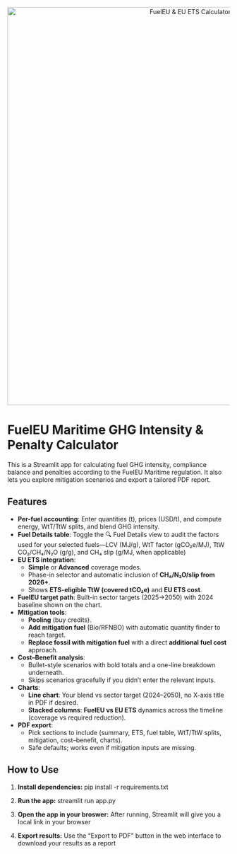 <p align="center">
  <img src="thumbnail.png" alt="FuelEU & EU ETS Calculator — thumbnail" width="900">
</p>

# FuelEU Maritime GHG Intensity & Penalty Calculator

This is a Streamlit app for calculating fuel GHG intensity, compliance balance and penalties according to the FuelEU Maritime regulation. It also lets you explore mitigation scenarios and export a tailored PDF report.

## Features

- **Per-fuel accounting**: Enter quantities (t), prices (USD/t), and compute energy, WtT/TtW splits, and blend GHG intensity.
- **Fuel Details table**: Toggle the 🔍 Fuel Details view to audit the factors used for your selected fuels—LCV (MJ/g), WtT factor (gCO₂e/MJ), TtW CO₂/CH₄/N₂O (g/g), and CH₄ slip (g/MJ, when applicable)
- **EU ETS integration**:
  - **Simple** or **Advanced** coverage modes.
  - Phase-in selector and automatic inclusion of **CH₄/N₂O/slip from 2026+**.
  - Shows **ETS-eligible TtW (covered tCO₂e)** and **EU ETS cost**.
- **FuelEU target path**: Built-in sector targets (2025→2050) with 2024 baseline shown on the chart.
- **Mitigation tools**:
  - **Pooling** (buy credits).
  - **Add mitigation fuel** (Bio/RFNBO) with automatic quantity finder to reach target.
  - **Replace fossil with mitigation fuel** with a direct **additional fuel cost** approach.
- **Cost–Benefit analysis**:
  - Bullet-style scenarios with bold totals and a one-line breakdown underneath.
  - Skips scenarios gracefully if you didn’t enter the relevant inputs.
- **Charts**:
  - **Line chart**: Your blend vs sector target (2024–2050), no X-axis title in PDF if desired.
  - **Stacked columns**: **FuelEU vs EU ETS** dynamics across the timeline (coverage vs required reduction).
- **PDF export**:
  - Pick sections to include (summary, ETS, fuel table, WtT/TtW splits, mitigation, cost–benefit, charts).
  - Safe defaults; works even if mitigation inputs are missing.

## How to Use

1. **Install dependencies:**
pip install -r requirements.txt

2. **Run the app:**
streamlit run app.py

3. **Open the app in your broswer:**
After running, Streamlit will give you a local link in your browser

4. **Export results:**
Use the “Export to PDF” button in the web interface to download your results as a report
